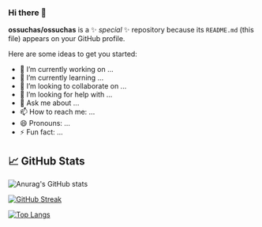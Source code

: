 ### Hi there 👋


**ossuchas/ossuchas** is a ✨ _special_ ✨ repository because its `README.md` (this file) appears on your GitHub profile.

Here are some ideas to get you started:

- 🔭 I’m currently working on ...
- 🌱 I’m currently learning ...
- 👯 I’m looking to collaborate on ...
- 🤔 I’m looking for help with ...
- 💬 Ask me about ...
- 📫 How to reach me: ...
- 😄 Pronouns: ...
- ⚡ Fun fact: ...

## &#x1f4c8; GitHub Stats
![Anurag's GitHub stats](https://github-readme-stats.vercel.app/api?username=ossuchas&show_icons=true&theme=radical)

[![GitHub Streak](https://github-readme-streak-stats.herokuapp.com?user=ossuchas&theme=onedark&date_format=M%20j%5B%2C%20Y%5D)](https://git.io/streak-stats)

[![Top Langs](https://github-readme-stats.vercel.app/api/top-langs/?username=ossuchas&layout=compact)](https://github.com/anuraghazra/github-readme-stats)
